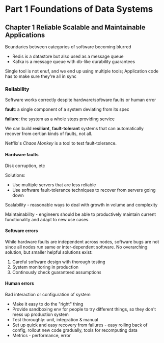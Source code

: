 # Part 1 Foundations of Data Systems

## Chapter 1 Reliable Scalable and Maintainable Applications

Boundaries between categories of software becoming blurred

  - Redis is a datastore but also used as a message queue
  - Kafka is a message queue with db-like durability guarantees
  
Single tool is not enuf, and we end up using multiple tools; Application code has to make sure they're all in sync

### Reliability

Software works correctly despite hardware/software faults or human error

**fault**: a single component of a system deviating from its spec

**failure**: the system as a whole stops providing service

We can build **resiliant**, **fault-tolerant** systems that can automatically recover from certian kinds of faults, not all.

Netflix's *Chaos Monkey* is a tool to test fault-tolerance.

#### Hardware faults

Disk corruption, etc

Solutions:
  - Use multiple servers that are less reliable
  - Use software fault-tolerance techniques to recover from servers going down

Scalability - reasonable ways to deal with growth in volume and complexity

Maintainability - engineers should be able to productively maintain current functionality and adapt to new use cases

#### Software errors

While hardware faults are independent across nodes, software bugs are not since all nodes run same or inter-dependent software. No overarching solution, but smaller helpful solutions exist:

1. Careful software design with thorough testing
2. System monitoring in production
3. Continously check guaranteed assumptions

#### Human errors

Bad interaction or configuration of system

- Make it easy to do the "right" thing
- Provide sandboxing env for people to try different things, so they don't mess up production system
- Test thoroughly: unit, integration & manual
- Set up quick and easy recovery from failures - easy rolling back of config, rollout new code gradually, tools for recomputing data
- Metrics - performance, error
